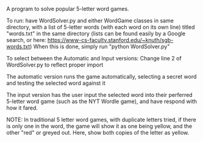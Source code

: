 A program to solve popular 5-letter word games.

To run:
have WordSolver.py and either WordGame classes in same directory, with a list of 5-letter words (with each word on
  its own line) titled "words.txt" in the same directory (lists can be found easily by a Google search, or
    here: https://www-cs-faculty.stanford.edu/~knuth/sgb-words.txt)
When this is done, simply run "python WordSolver.py"

To select between the Automatic and Input versions:
Change line 2 of WordSolver.py to reflect proper import

The automatic version runs the game automatically, selecting a secret word and testing the
selected word against it

The input version has the user input the selected word into their perferred 5-letter
word game (such as the NYT Wordle game), and have respond with how it fared.

NOTE: In traditional 5 letter word games, with duplicate letters tried, if there is only one in the word,
the game will show it as one being yellow, and the other "red" or greyed out.
Here, show both copies of the letter as yellow.
